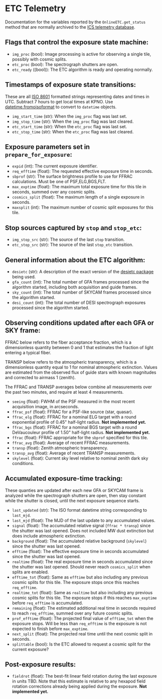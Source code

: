 # ETC Telemetry

Documentation for the variables reported by the `OnlineETC.get_status` method that are normally archived to the [ICS telemetry database](https://replicator.desi.lbl.gov/TV3/app/T/index).

## Flags that control the exposure state machine:

 - `img_proc` (bool): Image processing is active for observing a single tile, possibly with cosmic splits.
 - `etc_proc` (bool): The spectrograph shutters are open.
 - `etc_ready` ((bool)): The ETC algorithm is ready and operating normally.

## Timestamps of exposure state transitions:

These are all [ISO 8601](https://en.wikipedia.org/wiki/ISO_8601) formatted strings representing dates and times in UTC.  Subtract 7 hours to get local times at KPNO. Use [datetime.fromoisoformat](https://docs.python.org/3/library/datetime.html#datetime.datetime.fromisoformat) to convert to `datetime` objects.

 - `img_start_time` (str): When the `img_proc` flag was last set.
 - `img_stop_time` (str): When the `img_proc` flag was last cleared.
 - `etc_start_time` (str): When the `etc_proc` flag was last set.
 - `etc_stop_time` (str): When the `etc_proc` flag was last cleared.

## Exposure parameters set in `prepare_for_exposure`:

 - `expid` (int): The current exposure identifier.
 - `req_efftime` (float): The requested effective exposure time in seconds.
 - `sbprof` (str): The surface brightness profile to use for FFRAC calculations. Must be one of PSF,ELG,BGS,FLT.
 - `max_exptime` (float): The maximum total exposure time for this tile in seconds, summed over any cosmic splits.
 - `cosmics_split` (float): The maximum length of a single exposure in seconds.
 - `maxsplit` (int): The maximum number of cosmic split exposures for this tile.

## Stop sources captured by `stop` and `stop_etc`:

 - `img_stop_src` (str): The source of the last `stop` transition.
 - `etc_stop_src` (str): The source of the last `stop_etc` transition.

## General information about the ETC algorithm:

 - `desietc` (str): A description of the exact version of the [desietc package](https://github.com/desihub/desietc) being used.
 - `gfa_count` (int): The total number of GFA frames processed since the algorithm started, including both acquisition and guide frames.
 - `sky_count` (int): The total number of SKYCAM frames processed since the algorithm started.
 - `desi_count` (int): The total number of DESI spectrograph exposures processed since the algorithm started.

## Observing conditions updated after each GFA or SKY frame:

FFRAC below refers to the fiber acceptance fraction, which is a dimensionless quantity between 0 and 1 that estimates the fraction of light entering a typical fiber.

TRANSP below refers to the atmospheric transparency, which is a dimensionless quantity equal to 1 for nominal atmospheric extinction. Values are estimated from the observed flux of guide stars with known magnitudes and corrected to airmass 1 (zenith).

The FFRAC and TRANSP averages below combine all measurements over the past two minutes, and require at least 4 measurements.

 - `seeing` (float): FWHM of the PSF measured in the most recent acquisition image, in arcseconds.
 - `ffrac_psf` (float): FFRAC for a PSF-like source (star, quasar).
 - `ffrac_elg` (float): FFRAC for a nominal ELG target with a round exponential profile of 0.45" half-light radius. **Not implemented yet.**
 - `ffrac_bgs` (float): FFRAC for a nominal BGS target with a round DeVaucouleur profile of 1.50" half-light radius. **Not implemented yet.**
 - `ffrac` (float): FFRAC appropriate for the `sbprof` specified for this tile.
 - `ffrac_avg` (float): Average of recent FFRAC measurements.
 - `transp` (float): Zenith atmospheric transparency.
 - `transp_avg` (float): Average of recent TRANSP measurements.
 - `skylevel` (float): Current sky level relative to nominal zenith dark sky conditions.

## Accumulated exposure-time tracking:

These quanties are updated after each new GFA or SKYCAM frame is analyzed while the spectrograph shutters are open, then stay constant while the shutter is closed, until the next exposure sequence starts.

 - `last_updated` (str): The ISO format datetime string corresponding to `last_mjd`.
 - `last_mjd` (float): The MJD of the last update to any accumulated values.
 - `signal` (float): The accumulated relative signal (`ffrac * transp`) since the shutter was last opened. Does not included MW dust extinction but does include atmospheric extinction.
 - `background` (float): The accumulated relative background (`skylevel`) since the shutter was last opened.
 - `efftime` (float): The effective exposure time in seconds accumulated since the shutter was last opened.
 - `realtime` (float): The real exposure time in seconds accumulated since the shutter was last opened. Should never reach `cosmics_split` when splits are enabled.
 - `efftime_tot` (float): Same as `efftime` but also including any previous cosmic splits for this tile. The exposure stops once this reaches `req_efftime`.
 - `realtime_tot` (float): Same as `realtime` but also including any previous cosmic splits for this tile. The exposure stops if this reaches `max_exptime` before `req_efftime` is accumulated.
 - `remaining` (float): The estimated additional real time in seconds required to reach `req_efftime`, summed over any future cosmic splits.
 - `prof_efftime` (float): The projected final value of `efftime_tot` when the exposure stops. Will be less than `req_efftime` is the exposure is not expected to finish before `max_exptime`.
 - `next_split` (float): The projected real time until the next cosmic split in seconds.
 - `splittable` (bool): Is the ETC allowed to request a cosmic split for the current exposure?

## Post-exposure results:

 - `fieldrot` (float): The best-fit linear field rotation during the last exposure in units TBD. Note that this estimate is relative to any hexapod field rotation corrections already being applied during the exposure. **Not implemented yet.**